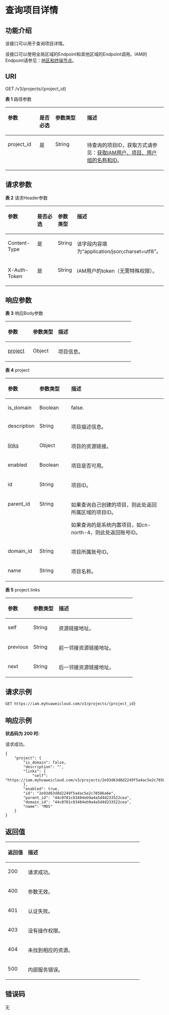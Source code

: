 # 查询项目详情<a name="zh-cn_topic_0066154567"></a>

## 功能介绍<a name="zh-cn_topic_0221482461_section18447224113917"></a>

该接口可以用于查询项目详情。

该接口可以使用全局区域的Endpoint和其他区域的Endpoint调用。IAM的Endpoint请参见：[地区和终端节点](https://developer.huaweicloud.com/endpoint?IAM)。

## URI<a name="zh-cn_topic_0221482461_section1045017241398"></a>

GET /v3/projects/\{project\_id\}

**表 1**  路径参数

<a name="zh-cn_topic_0221482461_table84529241390"></a>
<table><thead align="left"><tr id="zh-cn_topic_0221482461_row445222418393"><th class="cellrowborder" valign="top" width="20%" id="mcps1.2.5.1.1"><p id="zh-cn_topic_0221482461_p17453224103914"><a name="zh-cn_topic_0221482461_p17453224103914"></a><a name="zh-cn_topic_0221482461_p17453224103914"></a>参数</p>
</th>
<th class="cellrowborder" valign="top" width="10%" id="mcps1.2.5.1.2"><p id="zh-cn_topic_0221482461_p1445482415394"><a name="zh-cn_topic_0221482461_p1445482415394"></a><a name="zh-cn_topic_0221482461_p1445482415394"></a>是否必选</p>
</th>
<th class="cellrowborder" valign="top" width="20%" id="mcps1.2.5.1.3"><p id="zh-cn_topic_0221482461_p1455172413918"><a name="zh-cn_topic_0221482461_p1455172413918"></a><a name="zh-cn_topic_0221482461_p1455172413918"></a>参数类型</p>
</th>
<th class="cellrowborder" valign="top" width="50%" id="mcps1.2.5.1.4"><p id="zh-cn_topic_0221482461_p2456624143915"><a name="zh-cn_topic_0221482461_p2456624143915"></a><a name="zh-cn_topic_0221482461_p2456624143915"></a>描述</p>
</th>
</tr>
</thead>
<tbody><tr id="zh-cn_topic_0221482461_row545214247398"><td class="cellrowborder" valign="top" width="20%" headers="mcps1.2.5.1.1 "><p id="zh-cn_topic_0221482461_p164571124103913"><a name="zh-cn_topic_0221482461_p164571124103913"></a><a name="zh-cn_topic_0221482461_p164571124103913"></a>project_id</p>
</td>
<td class="cellrowborder" valign="top" width="10%" headers="mcps1.2.5.1.2 "><p id="zh-cn_topic_0221482461_p164571424133916"><a name="zh-cn_topic_0221482461_p164571424133916"></a><a name="zh-cn_topic_0221482461_p164571424133916"></a>是</p>
</td>
<td class="cellrowborder" valign="top" width="20%" headers="mcps1.2.5.1.3 "><p id="zh-cn_topic_0221482461_p145819246394"><a name="zh-cn_topic_0221482461_p145819246394"></a><a name="zh-cn_topic_0221482461_p145819246394"></a>String</p>
</td>
<td class="cellrowborder" valign="top" width="50%" headers="mcps1.2.5.1.4 "><p id="zh-cn_topic_0221482461_p74601248399"><a name="zh-cn_topic_0221482461_p74601248399"></a><a name="zh-cn_topic_0221482461_p74601248399"></a>待查询的项目ID，获取方式请参见：<a href="获取IAM用户-项目-用户组的名称和ID.md">获取IAM用户、项目、用户组的名称和ID</a>。</p>
</td>
</tr>
</tbody>
</table>

## 请求参数<a name="zh-cn_topic_0221482461_section13461102413919"></a>

**表 2**  请求Header参数

<a name="zh-cn_topic_0221482461_HeaderParameter"></a>
<table><thead align="left"><tr id="zh-cn_topic_0221482461_row646242473919"><th class="cellrowborder" valign="top" width="20%" id="mcps1.2.5.1.1"><p id="zh-cn_topic_0221482461_p17463424193912"><a name="zh-cn_topic_0221482461_p17463424193912"></a><a name="zh-cn_topic_0221482461_p17463424193912"></a>参数</p>
</th>
<th class="cellrowborder" valign="top" width="20%" id="mcps1.2.5.1.2"><p id="zh-cn_topic_0221482461_p246492473913"><a name="zh-cn_topic_0221482461_p246492473913"></a><a name="zh-cn_topic_0221482461_p246492473913"></a>是否必选</p>
</th>
<th class="cellrowborder" valign="top" width="10%" id="mcps1.2.5.1.3"><p id="zh-cn_topic_0221482461_p1146572419395"><a name="zh-cn_topic_0221482461_p1146572419395"></a><a name="zh-cn_topic_0221482461_p1146572419395"></a>参数类型</p>
</th>
<th class="cellrowborder" valign="top" width="50%" id="mcps1.2.5.1.4"><p id="zh-cn_topic_0221482461_p104667242392"><a name="zh-cn_topic_0221482461_p104667242392"></a><a name="zh-cn_topic_0221482461_p104667242392"></a>描述</p>
</th>
</tr>
</thead>
<tbody><tr id="zh-cn_topic_0221482461_row17462142415396"><td class="cellrowborder" valign="top" width="20%" headers="mcps1.2.5.1.1 "><p id="zh-cn_topic_0221482461_p14661124123911"><a name="zh-cn_topic_0221482461_p14661124123911"></a><a name="zh-cn_topic_0221482461_p14661124123911"></a>Content-Type</p>
</td>
<td class="cellrowborder" valign="top" width="20%" headers="mcps1.2.5.1.2 "><p id="zh-cn_topic_0221482461_p8467324113915"><a name="zh-cn_topic_0221482461_p8467324113915"></a><a name="zh-cn_topic_0221482461_p8467324113915"></a>是</p>
</td>
<td class="cellrowborder" valign="top" width="10%" headers="mcps1.2.5.1.3 "><p id="zh-cn_topic_0221482461_p946810246390"><a name="zh-cn_topic_0221482461_p946810246390"></a><a name="zh-cn_topic_0221482461_p946810246390"></a>String</p>
</td>
<td class="cellrowborder" valign="top" width="50%" headers="mcps1.2.5.1.4 "><p id="zh-cn_topic_0221482461_p144691245396"><a name="zh-cn_topic_0221482461_p144691245396"></a><a name="zh-cn_topic_0221482461_p144691245396"></a>该字段内容填为“application/json;charset=utf8”。</p>
</td>
</tr>
<tr id="zh-cn_topic_0221482461_row4462424203917"><td class="cellrowborder" valign="top" width="20%" headers="mcps1.2.5.1.1 "><p id="zh-cn_topic_0221482461_p54705245390"><a name="zh-cn_topic_0221482461_p54705245390"></a><a name="zh-cn_topic_0221482461_p54705245390"></a>X-Auth-Token</p>
</td>
<td class="cellrowborder" valign="top" width="20%" headers="mcps1.2.5.1.2 "><p id="zh-cn_topic_0221482461_p14471192410397"><a name="zh-cn_topic_0221482461_p14471192410397"></a><a name="zh-cn_topic_0221482461_p14471192410397"></a>是</p>
</td>
<td class="cellrowborder" valign="top" width="10%" headers="mcps1.2.5.1.3 "><p id="zh-cn_topic_0221482461_p1447242412391"><a name="zh-cn_topic_0221482461_p1447242412391"></a><a name="zh-cn_topic_0221482461_p1447242412391"></a>String</p>
</td>
<td class="cellrowborder" valign="top" width="50%" headers="mcps1.2.5.1.4 "><p id="zh-cn_topic_0221482461_p1347352493913"><a name="zh-cn_topic_0221482461_p1347352493913"></a><a name="zh-cn_topic_0221482461_p1347352493913"></a>IAM用户的token（无需特殊权限）。</p>
</td>
</tr>
</tbody>
</table>

## 响应参数<a name="zh-cn_topic_0221482461_section64741424123915"></a>

**表 3**  响应Body参数

<a name="zh-cn_topic_0221482461_responseParameter"></a>
<table><thead align="left"><tr id="zh-cn_topic_0221482461_row10476112418398"><th class="cellrowborder" valign="top" width="20%" id="mcps1.2.4.1.1"><p id="zh-cn_topic_0221482461_p1847772418393"><a name="zh-cn_topic_0221482461_p1847772418393"></a><a name="zh-cn_topic_0221482461_p1847772418393"></a>参数</p>
</th>
<th class="cellrowborder" valign="top" width="20%" id="mcps1.2.4.1.2"><p id="zh-cn_topic_0221482461_p16478124113919"><a name="zh-cn_topic_0221482461_p16478124113919"></a><a name="zh-cn_topic_0221482461_p16478124113919"></a>参数类型</p>
</th>
<th class="cellrowborder" valign="top" width="60%" id="mcps1.2.4.1.3"><p id="zh-cn_topic_0221482461_p15478424143912"><a name="zh-cn_topic_0221482461_p15478424143912"></a><a name="zh-cn_topic_0221482461_p15478424143912"></a>描述</p>
</th>
</tr>
</thead>
<tbody><tr id="zh-cn_topic_0221482461_row194761724123919"><td class="cellrowborder" valign="top" width="20%" headers="mcps1.2.4.1.1 "><p id="zh-cn_topic_0221482461_p15479624133913"><a name="zh-cn_topic_0221482461_p15479624133913"></a><a name="zh-cn_topic_0221482461_p15479624133913"></a><a href="#zh-cn_topic_0221482461_response_Rs66Project">project</a></p>
</td>
<td class="cellrowborder" valign="top" width="20%" headers="mcps1.2.4.1.2 "><p id="zh-cn_topic_0221482461_p104802241399"><a name="zh-cn_topic_0221482461_p104802241399"></a><a name="zh-cn_topic_0221482461_p104802241399"></a>Object</p>
</td>
<td class="cellrowborder" valign="top" width="60%" headers="mcps1.2.4.1.3 "><p id="zh-cn_topic_0221482461_p174811524153917"><a name="zh-cn_topic_0221482461_p174811524153917"></a><a name="zh-cn_topic_0221482461_p174811524153917"></a>项目信息。</p>
</td>
</tr>
</tbody>
</table>

**表 4**  project

<a name="zh-cn_topic_0221482461_response_Rs66Project"></a>
<table><thead align="left"><tr id="zh-cn_topic_0221482461_row4482102416397"><th class="cellrowborder" valign="top" width="20%" id="mcps1.2.4.1.1"><p id="zh-cn_topic_0221482461_p1448492463913"><a name="zh-cn_topic_0221482461_p1448492463913"></a><a name="zh-cn_topic_0221482461_p1448492463913"></a>参数</p>
</th>
<th class="cellrowborder" valign="top" width="20%" id="mcps1.2.4.1.2"><p id="zh-cn_topic_0221482461_p194858249393"><a name="zh-cn_topic_0221482461_p194858249393"></a><a name="zh-cn_topic_0221482461_p194858249393"></a>参数类型</p>
</th>
<th class="cellrowborder" valign="top" width="60%" id="mcps1.2.4.1.3"><p id="zh-cn_topic_0221482461_p848512242392"><a name="zh-cn_topic_0221482461_p848512242392"></a><a name="zh-cn_topic_0221482461_p848512242392"></a>描述</p>
</th>
</tr>
</thead>
<tbody><tr id="zh-cn_topic_0221482461_row20482724123917"><td class="cellrowborder" valign="top" width="20%" headers="mcps1.2.4.1.1 "><p id="zh-cn_topic_0221482461_p1486172413396"><a name="zh-cn_topic_0221482461_p1486172413396"></a><a name="zh-cn_topic_0221482461_p1486172413396"></a>is_domain</p>
</td>
<td class="cellrowborder" valign="top" width="20%" headers="mcps1.2.4.1.2 "><p id="zh-cn_topic_0221482461_p248792413915"><a name="zh-cn_topic_0221482461_p248792413915"></a><a name="zh-cn_topic_0221482461_p248792413915"></a>Boolean</p>
</td>
<td class="cellrowborder" valign="top" width="60%" headers="mcps1.2.4.1.3 "><p id="zh-cn_topic_0221482461_p1648862453914"><a name="zh-cn_topic_0221482461_p1648862453914"></a><a name="zh-cn_topic_0221482461_p1648862453914"></a>false.</p>
</td>
</tr>
<tr id="zh-cn_topic_0221482461_row134821124143911"><td class="cellrowborder" valign="top" width="20%" headers="mcps1.2.4.1.1 "><p id="zh-cn_topic_0221482461_p7489192413399"><a name="zh-cn_topic_0221482461_p7489192413399"></a><a name="zh-cn_topic_0221482461_p7489192413399"></a>description</p>
</td>
<td class="cellrowborder" valign="top" width="20%" headers="mcps1.2.4.1.2 "><p id="zh-cn_topic_0221482461_p1049092483919"><a name="zh-cn_topic_0221482461_p1049092483919"></a><a name="zh-cn_topic_0221482461_p1049092483919"></a>String</p>
</td>
<td class="cellrowborder" valign="top" width="60%" headers="mcps1.2.4.1.3 "><p id="zh-cn_topic_0221482461_p19491122414397"><a name="zh-cn_topic_0221482461_p19491122414397"></a><a name="zh-cn_topic_0221482461_p19491122414397"></a>项目描述信息。</p>
</td>
</tr>
<tr id="zh-cn_topic_0221482461_row74821924163917"><td class="cellrowborder" valign="top" width="20%" headers="mcps1.2.4.1.1 "><p id="zh-cn_topic_0221482461_p1492102433917"><a name="zh-cn_topic_0221482461_p1492102433917"></a><a name="zh-cn_topic_0221482461_p1492102433917"></a><a href="#zh-cn_topic_0221482461_response_Rs66ProjectLinks">links</a></p>
</td>
<td class="cellrowborder" valign="top" width="20%" headers="mcps1.2.4.1.2 "><p id="zh-cn_topic_0221482461_p149320244395"><a name="zh-cn_topic_0221482461_p149320244395"></a><a name="zh-cn_topic_0221482461_p149320244395"></a>Object</p>
</td>
<td class="cellrowborder" valign="top" width="60%" headers="mcps1.2.4.1.3 "><p id="zh-cn_topic_0221482461_p249492419397"><a name="zh-cn_topic_0221482461_p249492419397"></a><a name="zh-cn_topic_0221482461_p249492419397"></a>项目的资源链接。</p>
</td>
</tr>
<tr id="zh-cn_topic_0221482461_row1948202411399"><td class="cellrowborder" valign="top" width="20%" headers="mcps1.2.4.1.1 "><p id="zh-cn_topic_0221482461_p1649517241390"><a name="zh-cn_topic_0221482461_p1649517241390"></a><a name="zh-cn_topic_0221482461_p1649517241390"></a>enabled</p>
</td>
<td class="cellrowborder" valign="top" width="20%" headers="mcps1.2.4.1.2 "><p id="zh-cn_topic_0221482461_p1849572413919"><a name="zh-cn_topic_0221482461_p1849572413919"></a><a name="zh-cn_topic_0221482461_p1849572413919"></a>Boolean</p>
</td>
<td class="cellrowborder" valign="top" width="60%" headers="mcps1.2.4.1.3 "><p id="zh-cn_topic_0221482461_p7496182463914"><a name="zh-cn_topic_0221482461_p7496182463914"></a><a name="zh-cn_topic_0221482461_p7496182463914"></a>项目是否可用。</p>
</td>
</tr>
<tr id="zh-cn_topic_0221482461_row1548232483917"><td class="cellrowborder" valign="top" width="20%" headers="mcps1.2.4.1.1 "><p id="zh-cn_topic_0221482461_p64975249396"><a name="zh-cn_topic_0221482461_p64975249396"></a><a name="zh-cn_topic_0221482461_p64975249396"></a>id</p>
</td>
<td class="cellrowborder" valign="top" width="20%" headers="mcps1.2.4.1.2 "><p id="zh-cn_topic_0221482461_p17498152419395"><a name="zh-cn_topic_0221482461_p17498152419395"></a><a name="zh-cn_topic_0221482461_p17498152419395"></a>String</p>
</td>
<td class="cellrowborder" valign="top" width="60%" headers="mcps1.2.4.1.3 "><p id="zh-cn_topic_0221482461_p7499182483911"><a name="zh-cn_topic_0221482461_p7499182483911"></a><a name="zh-cn_topic_0221482461_p7499182483911"></a>项目ID。</p>
</td>
</tr>
<tr id="zh-cn_topic_0221482461_row15482142412393"><td class="cellrowborder" valign="top" width="20%" headers="mcps1.2.4.1.1 "><p id="zh-cn_topic_0221482461_p17500192418392"><a name="zh-cn_topic_0221482461_p17500192418392"></a><a name="zh-cn_topic_0221482461_p17500192418392"></a>parent_id</p>
</td>
<td class="cellrowborder" valign="top" width="20%" headers="mcps1.2.4.1.2 "><p id="zh-cn_topic_0221482461_p9501924143915"><a name="zh-cn_topic_0221482461_p9501924143915"></a><a name="zh-cn_topic_0221482461_p9501924143915"></a>String</p>
</td>
<td class="cellrowborder" valign="top" width="60%" headers="mcps1.2.4.1.3 "><p id="zh-cn_topic_0221482461_p16502132413915"><a name="zh-cn_topic_0221482461_p16502132413915"></a><a name="zh-cn_topic_0221482461_p16502132413915"></a>如果查询自己创建的项目，则此处返回所属区域的项目ID。</p>
<p id="zh-cn_topic_0221482461_p1950342453919"><a name="zh-cn_topic_0221482461_p1950342453919"></a><a name="zh-cn_topic_0221482461_p1950342453919"></a>如果查询的是系统内置项目，如cn-north-4，则此处返回账号ID。</p>
</td>
</tr>
<tr id="zh-cn_topic_0221482461_row348212414392"><td class="cellrowborder" valign="top" width="20%" headers="mcps1.2.4.1.1 "><p id="zh-cn_topic_0221482461_p20503122415394"><a name="zh-cn_topic_0221482461_p20503122415394"></a><a name="zh-cn_topic_0221482461_p20503122415394"></a>domain_id</p>
</td>
<td class="cellrowborder" valign="top" width="20%" headers="mcps1.2.4.1.2 "><p id="zh-cn_topic_0221482461_p145041624163918"><a name="zh-cn_topic_0221482461_p145041624163918"></a><a name="zh-cn_topic_0221482461_p145041624163918"></a>String</p>
</td>
<td class="cellrowborder" valign="top" width="60%" headers="mcps1.2.4.1.3 "><p id="zh-cn_topic_0221482461_p1250511246392"><a name="zh-cn_topic_0221482461_p1250511246392"></a><a name="zh-cn_topic_0221482461_p1250511246392"></a>项目所属账号ID。</p>
</td>
</tr>
<tr id="zh-cn_topic_0221482461_row1348232413397"><td class="cellrowborder" valign="top" width="20%" headers="mcps1.2.4.1.1 "><p id="zh-cn_topic_0221482461_p9506724193912"><a name="zh-cn_topic_0221482461_p9506724193912"></a><a name="zh-cn_topic_0221482461_p9506724193912"></a>name</p>
</td>
<td class="cellrowborder" valign="top" width="20%" headers="mcps1.2.4.1.2 "><p id="zh-cn_topic_0221482461_p2507112410394"><a name="zh-cn_topic_0221482461_p2507112410394"></a><a name="zh-cn_topic_0221482461_p2507112410394"></a>String</p>
</td>
<td class="cellrowborder" valign="top" width="60%" headers="mcps1.2.4.1.3 "><p id="zh-cn_topic_0221482461_p1750862443910"><a name="zh-cn_topic_0221482461_p1750862443910"></a><a name="zh-cn_topic_0221482461_p1750862443910"></a>项目名称。</p>
</td>
</tr>
</tbody>
</table>

**表 5**  project.links

<a name="zh-cn_topic_0221482461_response_Rs66ProjectLinks"></a>
<table><thead align="left"><tr id="zh-cn_topic_0221482461_row14509102414396"><th class="cellrowborder" valign="top" width="20%" id="mcps1.2.4.1.1"><p id="zh-cn_topic_0221482461_p14510624123911"><a name="zh-cn_topic_0221482461_p14510624123911"></a><a name="zh-cn_topic_0221482461_p14510624123911"></a>参数</p>
</th>
<th class="cellrowborder" valign="top" width="20%" id="mcps1.2.4.1.2"><p id="zh-cn_topic_0221482461_p55115243398"><a name="zh-cn_topic_0221482461_p55115243398"></a><a name="zh-cn_topic_0221482461_p55115243398"></a>参数类型</p>
</th>
<th class="cellrowborder" valign="top" width="60%" id="mcps1.2.4.1.3"><p id="zh-cn_topic_0221482461_p1251232463911"><a name="zh-cn_topic_0221482461_p1251232463911"></a><a name="zh-cn_topic_0221482461_p1251232463911"></a>描述</p>
</th>
</tr>
</thead>
<tbody><tr id="zh-cn_topic_0221482461_row95091524153917"><td class="cellrowborder" valign="top" width="20%" headers="mcps1.2.4.1.1 "><p id="zh-cn_topic_0221482461_p1951302418394"><a name="zh-cn_topic_0221482461_p1951302418394"></a><a name="zh-cn_topic_0221482461_p1951302418394"></a>self</p>
</td>
<td class="cellrowborder" valign="top" width="20%" headers="mcps1.2.4.1.2 "><p id="zh-cn_topic_0221482461_p95145246391"><a name="zh-cn_topic_0221482461_p95145246391"></a><a name="zh-cn_topic_0221482461_p95145246391"></a>String</p>
</td>
<td class="cellrowborder" valign="top" width="60%" headers="mcps1.2.4.1.3 "><p id="zh-cn_topic_0221482461_p451592423917"><a name="zh-cn_topic_0221482461_p451592423917"></a><a name="zh-cn_topic_0221482461_p451592423917"></a>资源链接地址。</p>
</td>
</tr>
<tr id="zh-cn_topic_0221482461_row1150982413397"><td class="cellrowborder" valign="top" width="20%" headers="mcps1.2.4.1.1 "><p id="zh-cn_topic_0221482461_p1851622414399"><a name="zh-cn_topic_0221482461_p1851622414399"></a><a name="zh-cn_topic_0221482461_p1851622414399"></a>previous</p>
</td>
<td class="cellrowborder" valign="top" width="20%" headers="mcps1.2.4.1.2 "><p id="zh-cn_topic_0221482461_p15161724153918"><a name="zh-cn_topic_0221482461_p15161724153918"></a><a name="zh-cn_topic_0221482461_p15161724153918"></a>String</p>
</td>
<td class="cellrowborder" valign="top" width="60%" headers="mcps1.2.4.1.3 "><p id="zh-cn_topic_0221482461_p45172024143914"><a name="zh-cn_topic_0221482461_p45172024143914"></a><a name="zh-cn_topic_0221482461_p45172024143914"></a>前一邻接资源链接地址。</p>
</td>
</tr>
<tr id="zh-cn_topic_0221482461_row4509142413910"><td class="cellrowborder" valign="top" width="20%" headers="mcps1.2.4.1.1 "><p id="zh-cn_topic_0221482461_p145182244392"><a name="zh-cn_topic_0221482461_p145182244392"></a><a name="zh-cn_topic_0221482461_p145182244392"></a>next</p>
</td>
<td class="cellrowborder" valign="top" width="20%" headers="mcps1.2.4.1.2 "><p id="zh-cn_topic_0221482461_p14519182413398"><a name="zh-cn_topic_0221482461_p14519182413398"></a><a name="zh-cn_topic_0221482461_p14519182413398"></a>String</p>
</td>
<td class="cellrowborder" valign="top" width="60%" headers="mcps1.2.4.1.3 "><p id="zh-cn_topic_0221482461_p55201024103918"><a name="zh-cn_topic_0221482461_p55201024103918"></a><a name="zh-cn_topic_0221482461_p55201024103918"></a>后一邻接资源链接地址。</p>
</td>
</tr>
</tbody>
</table>

## 请求示例<a name="zh-cn_topic_0221482461_section18521172418398"></a>

```
GET https://iam.myhuaweicloud.com/v3/projects/{project_id}
```

## 响应示例<a name="zh-cn_topic_0221482461_section352542413398"></a>

**状态码为 200 时:**

请求成功。

```
{
    "project": {
        "is_domain": false,
        "description": "",
        "links": {
            "self": "https://iam.myhuaweicloud.com/v3/projects/2e93d63d8d2249f5a4ac5e2c78586a6e"
        },
        "enabled": true,
        "id": "2e93d63d8d2249f5a4ac5e2c78586a6e",
        "parent_id": "44c0781c83484eb9a4a5d4d233522cea",
        "domain_id": "44c0781c83484eb9a4a5d4d233522cea",
        "name": "MOS"
    }
}
```

## 返回值<a name="zh-cn_topic_0221482461_section4540192418390"></a>

<a name="zh-cn_topic_0221482461_table2436"></a>
<table><thead align="left"><tr id="zh-cn_topic_0221482461_row3541142413919"><th class="cellrowborder" valign="top" width="15%" id="mcps1.1.3.1.1"><p id="zh-cn_topic_0221482461_p45421324193910"><a name="zh-cn_topic_0221482461_p45421324193910"></a><a name="zh-cn_topic_0221482461_p45421324193910"></a>返回值</p>
</th>
<th class="cellrowborder" valign="top" width="85%" id="mcps1.1.3.1.2"><p id="zh-cn_topic_0221482461_p4543172415395"><a name="zh-cn_topic_0221482461_p4543172415395"></a><a name="zh-cn_topic_0221482461_p4543172415395"></a>描述</p>
</th>
</tr>
</thead>
<tbody><tr id="zh-cn_topic_0221482461_row554120244391"><td class="cellrowborder" valign="top" width="15%" headers="mcps1.1.3.1.1 "><p id="zh-cn_topic_0221482461_p14544162412394"><a name="zh-cn_topic_0221482461_p14544162412394"></a><a name="zh-cn_topic_0221482461_p14544162412394"></a>200</p>
</td>
<td class="cellrowborder" valign="top" width="85%" headers="mcps1.1.3.1.2 "><p id="zh-cn_topic_0221482461_p165454248398"><a name="zh-cn_topic_0221482461_p165454248398"></a><a name="zh-cn_topic_0221482461_p165454248398"></a>请求成功。</p>
</td>
</tr>
<tr id="zh-cn_topic_0221482461_row8541182411397"><td class="cellrowborder" valign="top" width="15%" headers="mcps1.1.3.1.1 "><p id="zh-cn_topic_0221482461_p15545102413399"><a name="zh-cn_topic_0221482461_p15545102413399"></a><a name="zh-cn_topic_0221482461_p15545102413399"></a>400</p>
</td>
<td class="cellrowborder" valign="top" width="85%" headers="mcps1.1.3.1.2 "><p id="zh-cn_topic_0221482461_p115466247392"><a name="zh-cn_topic_0221482461_p115466247392"></a><a name="zh-cn_topic_0221482461_p115466247392"></a>参数无效。</p>
</td>
</tr>
<tr id="zh-cn_topic_0221482461_row55417241399"><td class="cellrowborder" valign="top" width="15%" headers="mcps1.1.3.1.1 "><p id="zh-cn_topic_0221482461_p154772417399"><a name="zh-cn_topic_0221482461_p154772417399"></a><a name="zh-cn_topic_0221482461_p154772417399"></a>401</p>
</td>
<td class="cellrowborder" valign="top" width="85%" headers="mcps1.1.3.1.2 "><p id="zh-cn_topic_0221482461_p18548424143918"><a name="zh-cn_topic_0221482461_p18548424143918"></a><a name="zh-cn_topic_0221482461_p18548424143918"></a>认证失败。</p>
</td>
</tr>
<tr id="zh-cn_topic_0221482461_row11541724153913"><td class="cellrowborder" valign="top" width="15%" headers="mcps1.1.3.1.1 "><p id="zh-cn_topic_0221482461_p125491624163915"><a name="zh-cn_topic_0221482461_p125491624163915"></a><a name="zh-cn_topic_0221482461_p125491624163915"></a>403</p>
</td>
<td class="cellrowborder" valign="top" width="85%" headers="mcps1.1.3.1.2 "><p id="zh-cn_topic_0221482461_p655011249395"><a name="zh-cn_topic_0221482461_p655011249395"></a><a name="zh-cn_topic_0221482461_p655011249395"></a>没有操作权限。</p>
</td>
</tr>
<tr id="zh-cn_topic_0221482461_row17541152443911"><td class="cellrowborder" valign="top" width="15%" headers="mcps1.1.3.1.1 "><p id="zh-cn_topic_0221482461_p755122410391"><a name="zh-cn_topic_0221482461_p755122410391"></a><a name="zh-cn_topic_0221482461_p755122410391"></a>404</p>
</td>
<td class="cellrowborder" valign="top" width="85%" headers="mcps1.1.3.1.2 "><p id="zh-cn_topic_0221482461_p10552152443910"><a name="zh-cn_topic_0221482461_p10552152443910"></a><a name="zh-cn_topic_0221482461_p10552152443910"></a>未找到相应的资源。</p>
</td>
</tr>
<tr id="zh-cn_topic_0221482461_row1454110244392"><td class="cellrowborder" valign="top" width="15%" headers="mcps1.1.3.1.1 "><p id="zh-cn_topic_0221482461_p85539244397"><a name="zh-cn_topic_0221482461_p85539244397"></a><a name="zh-cn_topic_0221482461_p85539244397"></a>500</p>
</td>
<td class="cellrowborder" valign="top" width="85%" headers="mcps1.1.3.1.2 "><p id="zh-cn_topic_0221482461_p155531924103917"><a name="zh-cn_topic_0221482461_p155531924103917"></a><a name="zh-cn_topic_0221482461_p155531924103917"></a>内部服务错误。</p>
</td>
</tr>
</tbody>
</table>

## 错误码<a name="zh-cn_topic_0221482461_section6554202443916"></a>

无

